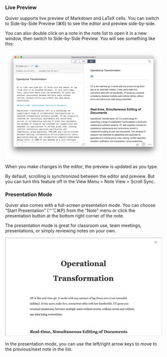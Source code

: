 ### Live Preview

Quiver supports live preview of Markdown and LaTeX cells. You can switch to Side-by-Side Preview (⌘6) to see the editor and preview side-by-side.

You can also double click on a note in the note list to open it in a new window, then switch to Side-by-Side Preview. You will see something like this:

![](/assets/AEAA2B10-5292-4524-9043-6E0DD1A69A8E.png)

When you make changes in the editor, the preview is updated as you type.

By default, scrolling is synchronized between the editor and preview. But you can turn this feature off in the View Menu \> Note View \> Scroll Sync.

### Presentation Mode

Quiver also comes with a full-screen presentation mode. You can choose “Start Presentation” (⌃⌥⌘P) from the “Note” menu or click the presentation button at the bottom right corner of the note.

The presentation mode is great for classroom use, team meetings, presentations, or simply reviewing notes on your own.

![](/assets/AD9CEC60-4B82-4488-A916-F12EFCB6C0D2.png)

In the presentation mode, you can use the left/right arrow keys to move to the previous/next note in the list.
